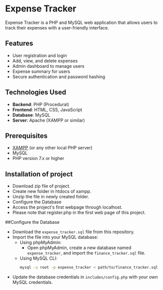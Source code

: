 # Expense Tracker

Expense Tracker is a PHP and MySQL web application that allows users to track their expenses with a user-friendly interface.

## Features
- User registration and login
- Add, view, and delete expenses
- Admin dashboard to manage users
- Expense summary for users
- Secure authentication and password hashing

## Technologies Used

- **Backend**: PHP (Procedural)
- **Frontend**: HTML, CSS, JavaScript
- **Database**: MySQL
- **Server**: Apache (XAMPP or similar)

## Prerequisites

- [XAMPP](https://www.apachefriends.org/index.html) (or any other local PHP server)
- MySQL
- PHP version 7.x or higher

## Installation of project
- Download zip file of project.
- Create new folder in htdocs of xampp.
- Unzip the file in newly created folder.
- Configure the Database
- Access the project's first webpage through localhost.
- Please note that register.php in the first web page of this project.
  
##Configure the Database
- Download the `expense_tracker.sql` file from this repository.
- Import the file into your MySQL database:
  - Using phpMyAdmin:
    - Open phpMyAdmin, create a new database named `expense_tracker`, and import the `finance_tracker.sql` file.
  - Using MySQL CLI:
    ```bash
    mysql -u root -p expense_tracker < path/to/finance_tracker.sql
    ```
- Update the database credentials in `includes/config.php` with your own MySQL credentials.
